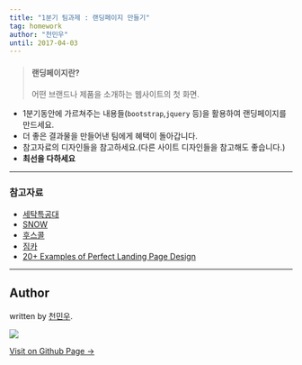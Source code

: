 ```yaml
---
title: "1분기 팀과제 : 랜딩페이지 만들기"
tag: homework
author: "천민우"
until: 2017-04-03
---
```


>#### 랜딩페이지란?
>어떤 브랜드나 제품을 소개하는 웹사이트의 첫 화면.

- 1분기동안에 가르쳐주는 내용들(`bootstrap`,`jquery` 등)을 활용하여 랜딩페이지를 만드세요.
- 더 좋은 결과물을 만들어낸 팀에게 혜택이 돌아갑니다.
- 참고자료의 디자인들을 참고하세요.(다른 사이트 디자인들을 참고해도 좋습니다.)
- **최선을 다하세요**


---


### 참고자료
- [세탁특공대](http://www.washswat.com/)
- [SNOW](https://snow.me/)
- [후스콜](https://whoscall.com/ko-KR/download/)
- [짐카](https://zimcar.kr/)
- [20+ Examples of Perfect Landing Page Design](http://designmodo.com/landing-page-examples/2/)


---

## Author

written by [천민우](https://project42da.github.io).

![](https://avatars.githubusercontent.com/project42da?v=2&s=100)

<a href="https://project42da.github.io" target="_blank" class="btn btn-black"><i class="fa fa-github fa-lg"></i> Visit on Github Page &rarr;</a>

